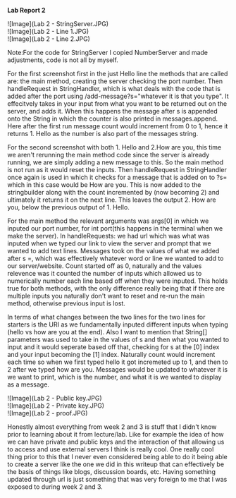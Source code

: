 **Lab Report 2**

![Image](Lab 2 - StringServer.JPG)<br>
![Image](Lab 2 - Line 1.JPG)<br>
![Image](Lab 2 - Line 2.JPG)<br>

Note:For the code for StringServer I copied NumberServer and made adjustments, code is not all by myself.<br>

For the first screenshot first in the just Hello line the methods that are called are: the main method, creating the server checking the port number. Then handleRequest in StringHandler, which is what deals with the code that is added after the port
using /add-message?s="whatever it is that you type". It effecitvely takes in your input from what you want to be returned out on the server, and adds it. When this happens the message after s is appended onto the String in which the counter is also printed in messages.append. Here after the first run message count would increment from 0 to 1, hence it returns 1. Hello as the number is also part of the messages string. <br>

For the second screenshot with both 1. Hello and 2.How are you, this time we aren't rerunning the main method code since the server is already running, we are simply adding a new message to this. So the main method is not run as it would reset the inputs. Then handleRequest
in StringHandler once again is used in which it checks for a message that is added on to ?s= which in this case would be How are you. This is now added to the stringbuilder along with the count incremented by (now becoming 2) and ultimately it returns it on 
the next line. This leaves the output 2. How are you, below the previous output of 1. Hello. <br>

For the main method the relevant arguments was args[0] in which we inputed our port number, for int port(this happens in the terminal 
when we make the server). In handleRequests: we had url which was what was inputed when we typed our link to view the server and prompt that we wanted to add text lines.
Messages took on the values of what we added after s =, which was effectively whatever word or line we wanted to add to our server/website.
Count started off as 0, naturally and the values relevence was it counted the number of inputs which allowed us to numerically number
each line based off when they were inputed. This holds true for both methods, with the only difference really being that if there are multiple inputs you naturally don't want to reset and re-run the main method, otherwise previous input is lost. <br>

In terms of what changes between the two lines for the two lines for starters is the URI as we fundamentally inputed different 
inputs when typing (hello vs how are you at the end). Also I want to mention that String[] parameters was used to take in the values of s and then what you wanted to input
and it would seperate based off that, checking for s at the [0] index and your input becoming the [1] index. Naturally count would increment each time so when we first typed hello
it got incremeted up to 1, and then to 2 after we typed how are you. Messages would be updated to whatever it is we want to print, which is the number, and what it is we wanted to display as a message. <br>

![Image](Lab 2 - Public key.JPG)<br>
![Image](Lab 2 - Private key.JPG)<br>
![Image](Lab 2 - proof.JPG)<br>

Honestly almost everything from week 2 and 3 is stuff that I didn't know prior to learning about it from lecture/lab. Like for example the idea of how we can have private and public keys and the interaction of that
allowing us to access and use external servers I think is really cool. One really cool thing prior to this that I never even considered being able to do it being able to create a server
like the one we did in this writeup that can effectively be the basis of things like blogs, discussion boards, etc. Having something updated through url is just something that was very
foreign to me that I was exposed to during week 2 and 3.


